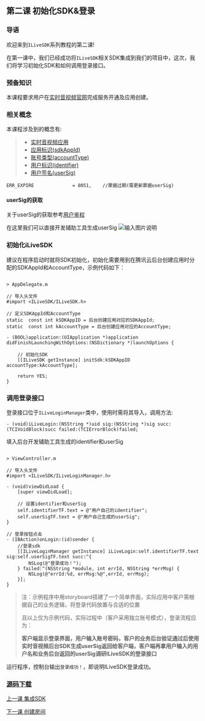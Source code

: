 ## 第二课 初始化SDK&登录

### 导语
欢迎来到`ILiveSDK`系列教程的第二课!

在第一课中，我们已经成功将`ILiveSDK`相关SDK集成到我们的项目中，这次，我们将学习初始化SDK和如何调用登录接口。

### 预备知识
本课程要求用户在[实时音视频官网](https://cloud.tencent.com/product/trtc)完成服务开通及应用创建。

### 相关概念
本课程涉及到的概念有:
> * [实时音视频应用](../开发前必看/基本概念.md#实时音视频应用)
> * [应用标识(sdkAppId)](../开发前必看/基本概念.md#应用标识)
> * [账号类型(accountType)](../开发前必看/基本概念.md#账号类型)
> * [用户标识(identifier)](../开发前必看/基本概念.md#用户标识)
> * [用户签名(userSig)](../开发前必看/基本概念.md#用户签名)

```objc
ERR_EXPIRE              = 8051,    //票据过期(需更新票据userSig)
```

#### userSig的获取

关于userSig的获取参考[用户鉴权](../开发前必看/基本概念/用户鉴权.md#用户签名)

在这里我们可以直接开发辅助工具生成userSig
![输入图片说明](https://gitee.com/uploads/images/2018/0328/114805_3c10b1a4_1839574.png "在这里输入图片标题")


### 初始化iLiveSDK

建议在程序启动时就将SDK初始化，初始化需要用到在腾讯云后台创建应用时分配的SDKAppId和AccountType，示例代码如下：

```objc

> AppDelegate.m

// 导入头文件
#import <ILiveSDK/ILiveSDK.h>

// 定义SDKAppId和AccountType
static  const int kSDKAppID = 后台创建应用对应的SDKAppId;
static  const int kAccountType = 后台创建应用对应的AccountType;

- (BOOL)application:(UIApplication *)application didFinishLaunchingWithOptions:(NSDictionary *)launchOptions {
    
    // 初始化SDK
    [[ILiveSDK getInstance] initSdk:kSDKAppID accountType:kAccountType];
    
    return YES;
}

```

### 调用登录接口

登录接口位于`ILiveLoginManager`类中，使用时需将其导入，调用方法:

```
- (void)iLiveLogin:(NSString *)uid sig:(NSString *)sig succ:(TCIVoidBlock)succ failed:(TCIErrorBlock)failed;
```
填入后台开发辅助工具生成的identifier和userSig

```objc

> ViewController.m

// 导入头文件
#import <ILiveSDK/ILiveLoginManager.h>

- (void)viewDidLoad {
    [super viewDidLoad];
    
    // 设置identifier和userSig
    self.identifierTF.text = @"用户自己的identifier";
    self.userSigTF.text = @"用户自己生成的userSig";
}

// 登录按钮点击
- (IBAction)onLogin:(id)sender {
    //登录sdk
    [[ILiveLoginManager getInstance] iLiveLogin:self.identifierTF.text sig:self.userSigTF.text succ:^{
        NSLog(@"登录成功！");
    } failed:^(NSString *module, int errId, NSString *errMsg) {
        NSLog(@"errId:%d, errMsg:%@",errId, errMsg);
    }];
}
```

>注：示例程序中用storyboard搭建了一个简单界面，实际应用中客户需根据自己的业务逻辑，将登录代码放置与合适的位置
>
> 且以上仅为示例代码，实际过程中（客户采用独立账号模式），登录流程应为：
>
> **客户端显示登录界面，用户输入账号密码，客户的业务后台验证通过后使用实时音视频后台SDK生成userSig返回给客户端，客户端再拿用户输入的用户名和业务后台返回的userSig调研ILiveSDK的登录接口**
	
运行程序，控制台输出`登录成功！`，即说明ILiveSDK登录成功。

### [源码下载](http://dldir1.qq.com/hudongzhibo/ILiveSDK/Demo/iOS/demo_login.zip)

[上一课 集成SDK](集成SDK.md)

[下一课 创建房间](创建房间.md)

